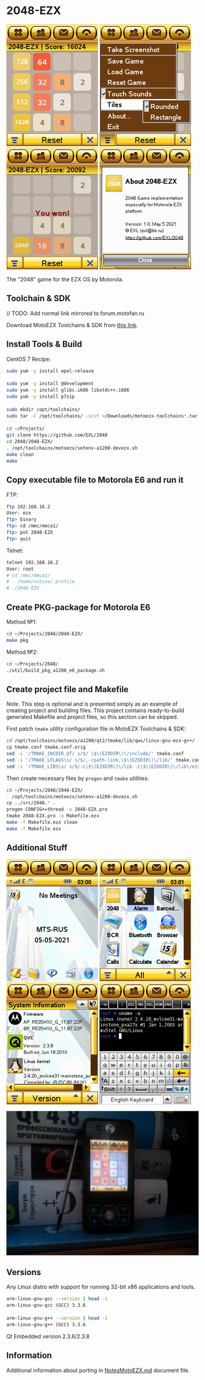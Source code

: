 2048-EZX
========

![2048-EZX Motorola E6 Screenshot 1](../image/2048-EZX-E6-Screenshot1.png) ![2048-EZX Motorola E6 Screenshot 2](../image/2048-EZX-E6-Screenshot2.png) ![2048-EZX Motorola E6 Screenshot 3](../image/2048-EZX-E6-Screenshot3.png) ![2048-EZX Motorola E6 Screenshot 4](../image/2048-EZX-E6-Screenshot4.png)

The "2048" game for the EZX OS by Motorola.

## Toolchain & SDK

// TODO: Add normal link mirrored to forum.motofan.ru

Download MotoEZX Toolchains & SDK from [this link](http://www.mediafire.com/?meqnmgujgjq).

## Install Tools & Build

CentOS 7 Recipe:

```sh
sudo yum -y install epel-release

sudo yum -y install @development
sudo yum -y install glibc.i686 libstdc++.i686
sudo yum -y install p7zip

sudo mkdir /opt/toolchains/
sudo tar -C /opt/toolchains/ -xzvf ~/Downloads/motoezx-toolchains*.tar.gz*

cd ~/Projects/
git clone https://github.com/EXL/2048
cd 2048/2048-EZX/
. /opt/toolchains/motoezx/setenv-a1200-devezx.sh
make clean
make
```

## Copy executable file to Motorola E6 and run it

FTP:

```sh
ftp 192.168.16.2
User: ezx
ftp> binary
ftp> cd /mmc/mmca1/
ftp> put 2048-EZX
ftp> quit
```

Telnet:

```sh
telnet 192.168.16.2
User: root
# cd /mmc/mmca1/
# . /home/native/.profile
# ./2048-EZX
```

## Create PKG-package for Motorola E6

Method №1:

```sh
cd ~/Projects/2048/2048-EZX/
make pkg
```

Method №2:

```sh
cd ~/Projects/2048/
./util/build_pkg_a1200_e6_package.sh
```

## Create project file and Makefile

*Note.* This step is optional and is presented simply as an example of creating project and building files. This project contains ready-to-build generated Makefile and project files, so this section can be skipped.

First patch `tmake` utility configuration file in MotoEZX Toolchains & SDK:

```sh
cd /opt/toolchains/motoezx/a1200/qt2/tmake/lib/qws/linux-gnu-ezx-g++/
cp tmake.conf tmake.conf.orig
sed -i '/TMAKE_INCDIR_QT/ s/$/ \$\(EZXDIR\)\/include/' tmake.conf
sed -i '/TMAKE_LFLAGS\s/ s/$/,-rpath-link,\$\(EZXDIR\)\/lib/' tmake.conf
sed -i '/TMAKE_LIBS\s/ s/$/-L\$\(EZXDIR\)\/lib -L\$\(EZXDIR\)\/lib\/ezx\/lib -lezxappbase/' tmake.conf
```

Then create necessary files by `progen` and `tmake` utilities:

```sh
cd ~/Projects/2048/2048-EZX/
. /opt/toolchains/motoezx/setenv-a1200-devezx.sh
cp ../src/2048.* .
progen CONFIG+=thread -o 2048-EZX.pro
tmake 2048-EZX.pro -o Makefile.ezx
make -f Makefile.ezx clean
make -f Makefile.ezx
```

## Additional Stuff

![EZX Motorola E6 Screenshot 1 Main Desktop Screen](../image/EZX-Screenshot1.png) ![EZX Motorola E6 Screenshot 2 Main Menu](../image/EZX-Screenshot2.png) ![EZX Motorola E6 Screenshot 3 SysInfo Ultimate Application](../image/EZX-Screenshot3.png) ![EZX Motorola E6 Screenshot 4 EKonsole Application](../image/EZX-Screenshot4.png)

![2048-EZX application running on Motorola E6 Photo](../image/2048-EZX-E6-Photo.jpg)

## Versions

Any Linux distro with support for running 32-bit x86 applications and tools.

```sh
arm-linux-gnu-gcc --version | head -1
arm-linux-gnu-gcc (GCC) 3.3.6

arm-linux-gnu-g++ --version | head -1
arm-linux-gnu-g++ (GCC) 3.3.6
```

Qt Embedded version 2.3.6/2.3.8

## Information

Additional information about porting in [NotesMotoEZX.md](../doc/NotesMotoEZX.md) document file.
